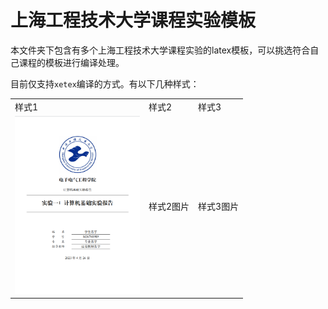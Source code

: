 # 上海工程技术大学课程实验模板

本文件夹下包含有多个上海工程技术大学课程实验的latex模板，可以挑选符合自己课程的模板进行编译处理。

目前仅支持`xetex`编译的方式。有以下几种样式：

<center>
    <table>
        <tr>
            <td>样式1</td>
            <td>样式2</rd>
            <td>样式3</rd>
        </tr>
        <tr>
            <td>
                <img src="imgs/style1.png" width ="200",height ="300" />
            </td>
            <td>样式2图片</rd>
            <td>样式3图片</rd>
        </tr>
    </table>
</center>
